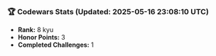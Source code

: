 ### 🏆 Codewars Stats (Updated: 2025-05-16 23:08:10 UTC)

- **Rank:** 8 kyu
- **Honor Points:** 3
- **Completed Challenges:** 1
